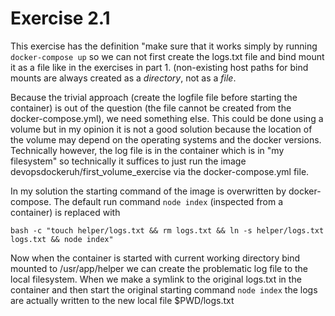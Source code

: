 # Exercise 2.1

This exercise has the definition "make sure that it works simply by running `docker-compose up` so we can not
first create the logs.txt file and bind mount it as a file like in the exercises in part 1. (non-existing
host paths for bind mounts are always created as a *directory*, not as a *file*. 

Because the trivial approach (create the logfile file before starting the container) is out of the question (the
file cannot be created from the docker-compose.yml), we need
something else. This could be done using a volume but in my opinion it is not a good solution because the location
of the volume may depend on the operating systems and the docker versions. Technically however, the log file is in
the container which is in "my filesystem" so technically it suffices to just run the image 
devopsdockeruh/first_volume_exercise via the docker-compose.yml file.

In my solution the starting command of the image is overwritten by docker-compose. The default run command 
`node index` (inspected from a container) is replaced with 

    bash -c "touch helper/logs.txt && rm logs.txt && ln -s helper/logs.txt logs.txt && node index"

Now when the container is started with current working directory bind mounted to /usr/app/helper we can create
the problematic log file to the local filesystem. When we make a symlink to the original logs.txt in the container
and then start the original starting command `node index` the logs are actually written to the new local file $PWD/logs.txt